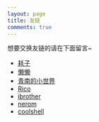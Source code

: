 ```yaml
---
layout: page
title: 友链
comments: true
---
```


想要交换友链的请在下面留言~

* [耗子][1]
* [懒懒][2]
* [青南的小世界][3]
* [Rico][4]
* [ibrother][7]
* [nerom][5]
* [coolshell][6]



[1]: http://haodong.net.cn/
[2]: http://lanlazy.gitcafe.io/
[3]: http://kingname.info/
[4]: http://rico93.xyz/
[5]: http://nerom.wang
[6]: http://coolshell.cn/
[7]: http://blog.ibrother.me/
